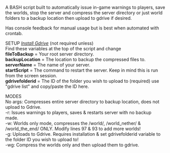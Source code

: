 A BASH script built to automatically issue in-game warnings to players, save the worlds, stop the server and compress the server directory or just world folders to a backup location then upload to gdrive if desired.

Has console feedback for manual usage but is best when automated with crontab.

SETUP
*[Install Gdrive](https://olivermarshall.net/how-to-upload-a-file-to-google-drive-from-the-command-line/)* (not required unless)  
Find these variables at the top of the script and change  
**fileToBackup** = Your root server directory.  
**backupLocation** = The location to backup the compressed files to.  
**serverName** = The name of your server.  
**startScript** = The command to restart the server. Keep in mind this is run from the screen session.  
**gdrivefolderid** = The ID of the folder you wish to upload to (required) use "gdrive list" and copy/paste the ID here.  

MODES  
No args: Compresses entire server directory to backup location, does not upload to Gdrive.  
-r: Issues warnings to players, saves & restarts server with no backup made.  
-w: Worlds only mode, compresses the /world/, /world_nether/ & /world_the_end/ ONLY. Modify lines 97 & 93 to add more worlds!  
-g: Uploads to Gdrive. Requires installation & set gdrivefolderid variable to the folder ID you wish to upload to!  
-wg: Compress the worlds only and then upload them to gdrive.  

